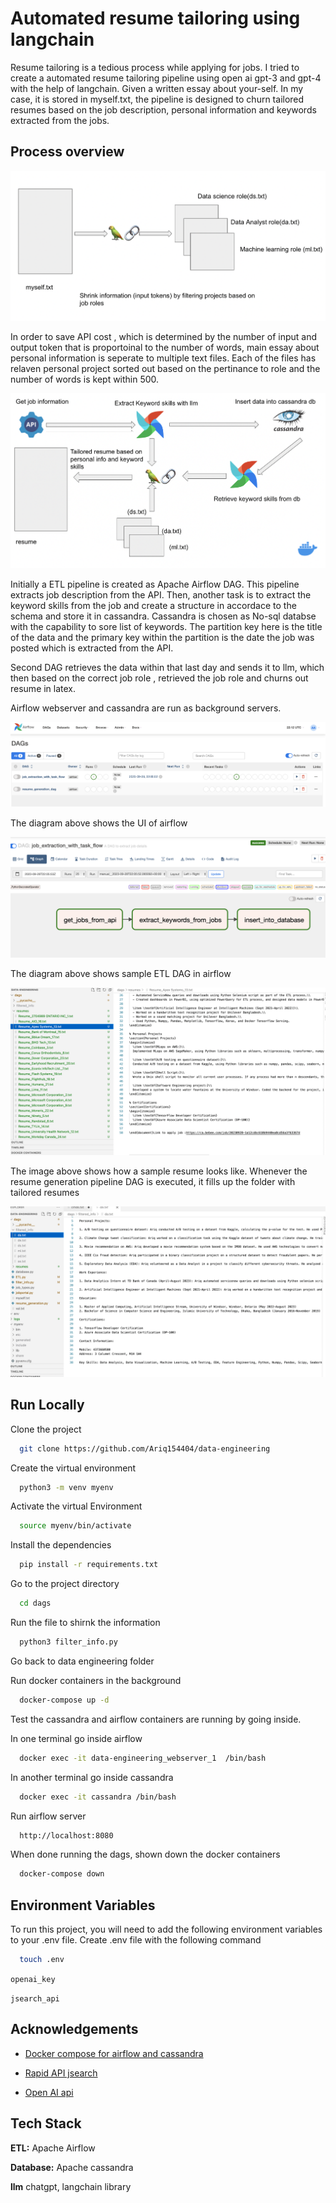 
# Automated resume tailoring using langchain

Resume tailoring is a tedious process while applying for jobs. I tried to create a automated resume tailoring pipeline using open ai gpt-3 and gpt-4 with the help of langchain. Given a written essay about your-self. In my case, it is stored in myself.txt, the pipeline is designed to churn tailored resumes based on the job description, personal information and keywords extracted from the jobs. 
 




## Process overview

![Information Shrinking](https://github.com/Ariq154404/data-engineering/blob/main/info_shrink.png)

In order to save API cost , which is determined by the number of input and output token that is proportoinal to the number of words, main essay about personal information is seperate to multiple text files. Each of the files has relaven personal project sorted out based on the pertinance to role and the number of words is kept within 500.

![Architecture](https://github.com/Ariq154404/data-engineering/blob/main/architecture.png)

Initially a ETL pipeline is created as Apache Airflow DAG. This pipeline extracts job description from the API. Then, another task is to extract the keyword skills from the job and create a structure in accordace to the schema and store it in cassandra. Cassandra is chosen as No-sql databse with the capability to sore list of keywords. The partition key here is the title of the data and the primary key within the partition is the date the job was posted which is extracted from the API.

Second DAG retrieves the data within that last day and sends it to llm, which then based on the correct job role , retrieved the job role and churns out resume in latex.

Airflow webserver and cassandra are run as background servers.

![Airflow UI](https://github.com/Ariq154404/data-engineering/blob/main/pipelin_resumegen.png)

The diagram above shows the UI of airflow

![Sample Airflow ETL ](https://github.com/Ariq154404/data-engineering/blob/main/ETL_for_keyword_extraction.png)

The diagram above shows sample ETL DAG in airflow

![Sample Resume ](https://github.com/Ariq154404/data-engineering/blob/main/sample_resume.png)


The image above shows how a sample resume looks like. Whenever the resume generation pipeline DAG is executed, it fills up the folder with tailored resumes

![Sample filtered information](https://github.com/Ariq154404/data-engineering/blob/main/sample_filtered_infor.png)













## Run Locally

Clone the project

```bash
  git clone https://github.com/Ariq154404/data-engineering
```

Create the virtual environment

```bash
  python3 -m venv myenv
```

Activate the virtual Environment

```bash
  source myenv/bin/activate
```

Install the dependencies

```bash
  pip install -r requirements.txt
```

Go to the project directory

```bash
  cd dags
```

Run the file to shirnk the information

```bash
  python3 filter_info.py
```
Go back to data engineering folder

Run docker containers in the background 

```bash
  docker-compose up -d
```
Test the cassandra and airflow containers are running by going inside.

In one terminal go inside airflow

```bash
  docker exec -it data-engineering_webserver_1  /bin/bash
```
In another terminal go inside cassandra

```bash
  docker exec -it cassandra /bin/bash
```
Run airflow server

```bash
  http://localhost:8080
```
When done running the dags, shown down the docker containers

```bash
  docker-compose down
```



## Environment Variables

To run this project, you will need to add the following environment variables to your .env file. 
Create .env file with the following command

```bash
  touch .env
```
`openai_key`

`jsearch_api`


## Acknowledgements

 - [Docker compose for airflow and cassandra](https://github.com/airscholar/e2e-data-engineering/blob/main/docker-compose.yml)
 
- [Rapid API jsearch](https://rapidapi.com/letscrape-6bRBa3QguO5/api/jsearch)

- [Open AI api ](https://platform.openai.com/docs/introduction)

## Tech Stack

**ETL:**  Apache Airflow

**Database:**  Apache cassandra

**llm**  chatgpt, langchain library

